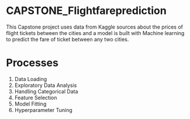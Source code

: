 # CAPSTONE_Flightfareprediction
This Capstone project uses data from Kaggle sources about the prices of flight tickets between the cities and a model is built with Machine learning to predict the fare of ticket between any two cities. 
# Processes
1. Data Loading
2. Exploratory Data Analysis
3. Handling Categorical Data
4. Feature Selection
5. Model Fitting
6. Hyperparameter Tuning
